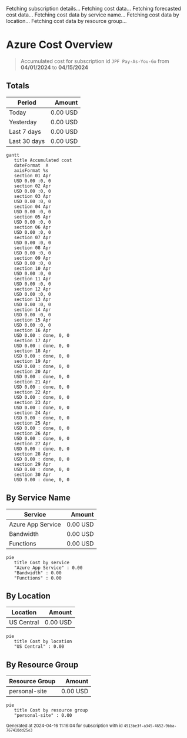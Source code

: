 Fetching subscription details...
Fetching cost data...
Fetching forecasted cost data...
Fetching cost data by service name...
Fetching cost data by location...
Fetching cost data by resource group...
# Azure Cost Overview

> Accumulated cost for subscription id `JPF Pay-As-You-Go` from **04/01/2024** to **04/15/2024**

## Totals

|Period|Amount|
|---|---:|
|Today|0.00 USD|
|Yesterday|0.00 USD|
|Last 7 days|0.00 USD|
|Last 30 days|0.00 USD|

```mermaid
gantt
   title Accumulated cost
   dateFormat  X
   axisFormat %s
   section 01 Apr
   USD 0.00 :0, 0
   section 02 Apr
   USD 0.00 :0, 0
   section 03 Apr
   USD 0.00 :0, 0
   section 04 Apr
   USD 0.00 :0, 0
   section 05 Apr
   USD 0.00 :0, 0
   section 06 Apr
   USD 0.00 :0, 0
   section 07 Apr
   USD 0.00 :0, 0
   section 08 Apr
   USD 0.00 :0, 0
   section 09 Apr
   USD 0.00 :0, 0
   section 10 Apr
   USD 0.00 :0, 0
   section 11 Apr
   USD 0.00 :0, 0
   section 12 Apr
   USD 0.00 :0, 0
   section 13 Apr
   USD 0.00 :0, 0
   section 14 Apr
   USD 0.00 :0, 0
   section 15 Apr
   USD 0.00 :0, 0
   section 16 Apr
   USD 0.00 : done, 0, 0
   section 17 Apr
   USD 0.00 : done, 0, 0
   section 18 Apr
   USD 0.00 : done, 0, 0
   section 19 Apr
   USD 0.00 : done, 0, 0
   section 20 Apr
   USD 0.00 : done, 0, 0
   section 21 Apr
   USD 0.00 : done, 0, 0
   section 22 Apr
   USD 0.00 : done, 0, 0
   section 23 Apr
   USD 0.00 : done, 0, 0
   section 24 Apr
   USD 0.00 : done, 0, 0
   section 25 Apr
   USD 0.00 : done, 0, 0
   section 26 Apr
   USD 0.00 : done, 0, 0
   section 27 Apr
   USD 0.00 : done, 0, 0
   section 28 Apr
   USD 0.00 : done, 0, 0
   section 29 Apr
   USD 0.00 : done, 0, 0
   section 30 Apr
   USD 0.00 : done, 0, 0
```

## By Service Name

|Service|Amount|
|---|---:|
|Azure App Service|0.00 USD|
|Bandwidth|0.00 USD|
|Functions|0.00 USD|

```mermaid
pie
   title Cost by service
   "Azure App Service" : 0.00
   "Bandwidth" : 0.00
   "Functions" : 0.00
```

## By Location

|Location|Amount|
|---|---:|
|US Central|0.00 USD|

```mermaid
pie
   title Cost by location
   "US Central" : 0.00
```

## By Resource Group

|Resource Group|Amount|
|---|---:|
|personal-site|0.00 USD|

```mermaid
pie
   title Cost by resource group
   "personal-site" : 0.00
```

<sup>Generated at 2024-04-16 11:16:04 for subscription with id `4913be3f-a345-4652-9bba-767418dd25e3`</sup>
